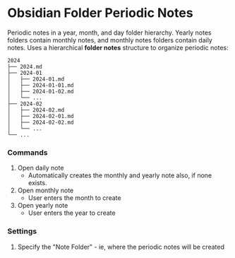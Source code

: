 # Obsidian Folder Periodic Notes

Periodic notes in a year, month, and day folder hierarchy. Yearly notes folders contain monthly notes, and monthly notes folders contain daily notes.
Uses a hierarchical **folder notes** structure to organize periodic notes:

```
2024
├── 2024.md
├── 2024-01
│   ├── 2024-01.md
│   ├── 2024-01-01.md
│   ├── 2024-01-02.md
│   └── ...
├── 2024-02
│   ├── 2024-02.md
│   ├── 2024-02-01.md
│   ├── 2024-02-02.md
│   └── ...
└── ...
```

### Commands
1. Open daily note
    - Automatically creates the monthly and yearly note also, if none exists.
2. Open monthly note
    - User enters the month to create
3. Open yearly note
    - User enters the year to create


### Settings
1. Specify the "Note Folder" - ie, where the periodic notes will be created
